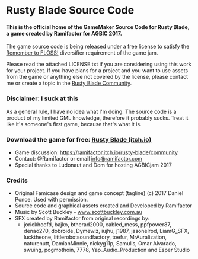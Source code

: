 # Rusty Blade Source Code

#### This is the official home of the GameMaker Source Code for Rusty Blade, a game created by Ramifactor for AGBIC 2017.

The game source code is being released under a free license to satisfy the [Remember to FLOSS!](https://itch.io/jam/a-game-by-its-cover-2017/topic/140342/diversifiers) diversifier requirement of the game jam. 

Please read the attached LICENSE.txt if you are considering using this work for your project. If you have plans for a project and you want to use assets from the game or anything else not covered by the license, please contact me or create a topic in the [Rusty Blade Community](https://ramifactor.itch.io/rusty-blade/community). 

### Disclaimer: I suck at this

As a general rule, I have no idea what I'm doing. The source code is a product of my limited GML knowledge, therefore it probably sucks. Treat it like it's someone's first game, because that's what it is.

### Download the game for free: [Rusty Blade (itch.io)](https://ramifactor.itch.io/rusty-blade)

* Game discussion: https://ramifactor.itch.io/rusty-blade/community
* Contact: @Ramifactor or email info@ramifactor.com
* Special thanks to Ludonaut and Dom for hosting AGBICjam 2017

### Credits
* Original Famicase design and game concept (tagline) (c) 2017 Daniel Ponce. Used with permission.
* Source code and graphical assets created and Developed by Ramifactor
* Music by Scott Buckley - www.scottbuckley.com.au
* SFX created by Ramifactor from original recordings by:
  * jorickhoofd, bajko, btherad2000, cabled_mess, ppfpower87, denao270, dobroide, Dymewiz, iujhu, j1987, jasonelrod, LiamG_SFX, lucktheone, littlerobotsoundfactory, toefur, MrAuralization, naturenutt, DamianMinnie, nickyg11p, Samulis, Omar Alvarado, swuing, pogmothoin, 7778, Yap_Audio_Production and Esper Studio




